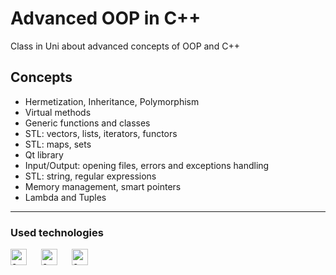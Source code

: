 # Advanced OOP in C++
Class in Uni about advanced concepts of OOP and C++
## Concepts
- Hermetization, Inheritance, Polymorphism
- Virtual methods
- Generic functions and classes
- STL: vectors, lists, iterators, functors
- STL: maps, sets
- Qt library
- Input/Output: opening files, errors and exceptions handling
- STL: string, regular expressions
- Memory management, smart pointers
- Lambda and Tuples
---
### Used technologies
[<img align="left" width="26px" style="padding-right: 20px" alt="c++" src="https://cdn.jsdelivr.net/gh/devicons/devicon/icons/cplusplus/cplusplus-original.svg"/>][cpp]
[<img align="left" width="26px" style="padding-right: 20px" alt="c++" src="https://cdn.jsdelivr.net/gh/devicons/devicon/icons/cmake/cmake-original.svg"/>][cmake]
[<img align="left" width="26px" style="padding-right: 20px" alt="c++" src="https://cdn.jsdelivr.net/gh/devicons/devicon/icons/qt/qt-original.svg"/>][qt]

[cpp]: https://en.wikipedia.org/wiki/C%2B%2B
[cmake]: https://cmake.org
[qt]: https://www.qt.io